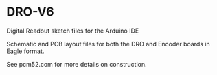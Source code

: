 # DRO-V6
Digital Readout sketch files for the Arduino IDE

Schematic and PCB layout files for both the DRO and Encoder boards in Eagle format.

See pcm52.com for more details on construction.
